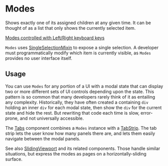 # Modes

Shows exactly one of its assigned children at any given time. It can be thought of as a list that only shows the currently selected item.

[Modes controlled with Left/Right keyboard keys](/demos/modesWithKeyboard.html)

`Modes` uses [SingleSelectionMixin](SingleSelectionMixin) to expose a single selection. A developer must programmatically modify which item is currently visible, as `Modes` provides no user interface itself.


## Usage

You can use `Modes` for any portion of a UI with a modal state that can display two or more different sets of UI controls depending upon the state. This pattern is so common that many developers rarely think of it as entailing any complexity. Historically, they have often created a containing `div` holding an inner `div` for each modal state, then show the `div` for the current state and hide the rest. But rewriting that code each time is slow, error-prone, and not universally accessible.

The [Tabs](Tabs) component combines a `Modes` instance with a [TabStrip](TabStrip). The tab strip lets the user know how many panels there are, and lets them easily navigate between the modal panels.

See also [SlidingViewport](SlidingViewport) and its related components. Those handle similar situations, but express the modes as pages on a horizontally-sliding surface.

